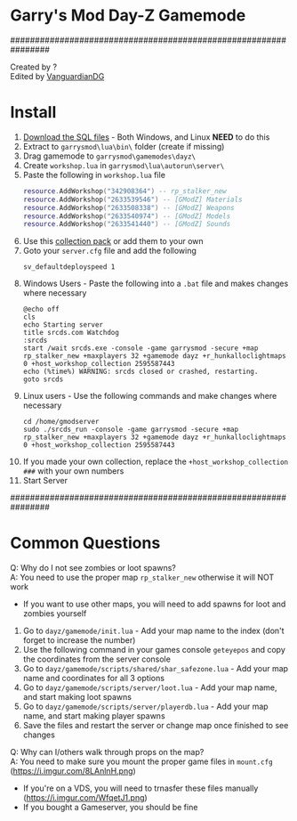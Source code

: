 # Garry's Mod Day-Z Gamemode

################################################################

Created by ?  
Edited by [VanguardianDG](http://github.com/VanguardianDG)

# Install
1. [Download the SQL files](https://github.com/FredyH/MySQLOO/releases) - Both Windows, and Linux **NEED** to do this
2. Extract to `garrysmod\lua\bin\` folder (create if missing)
3. Drag gamemode to `garrysmod\gamemodes\dayz\`
4. Create `workshop.lua` in `garrysmod\lua\autorun\server\`
5. Paste the following in `workshop.lua` file
    ```lua
    resource.AddWorkshop("342908364") -- rp_stalker_new
    resource.AddWorkshop("2633539546") -- [GModZ] Materials
    resource.AddWorkshop("2633508338") -- [GModZ] Weapons
    resource.AddWorkshop("2633540974") -- [GModZ] Models
    resource.AddWorkshop("2633541440") -- [GModZ] Sounds
    ```
6. Use this [collection pack](https://steamcommunity.com/sharedfiles/filedetails/?id=2595587443) or add them to your own
7. Goto your `server.cfg` file and add the following
    ```
    sv_defaultdeployspeed 1
    ```
8. Windows Users - Paste the following into a `.bat` file and makes changes where necessary
    ```
    @echo off
    cls
    echo Starting server
    title srcds.com Watchdog
    :srcds
    start /wait srcds.exe -console -game garrysmod -secure +map rp_stalker_new +maxplayers 32 +gamemode dayz +r_hunkalloclightmaps 0 +host_workshop_collection 2595587443
    echo (%time%) WARNING: srcds closed or crashed, restarting.
    goto srcds
    ```
9. Linux users - Use the following commands and make changes where necessary
    ```
    cd /home/gmodserver
    sudo ./srcds_run -console -game garrysmod -secure +map rp_stalker_new +maxplayers 32 +gamemode dayz +r_hunkalloclightmaps 0 +host_workshop_collection 2595587443
    ```
10. If you made your own collection, replace the `+host_workshop_collection ###` with your own numbers
11. Start Server

################################################################

# Common Questions

Q: Why do I not see zombies or loot spawns?  
A: You need to use the proper map `rp_stalker_new` otherwise it will NOT work
- If you want to use other maps, you will need to add spawns for loot and zombies yourself
1. Go to `dayz/gamemode/init.lua` - Add your map name to the index (don't forget to increase the number)
2. Use the following command in your games console `geteyepos` and copy the coordinates from the server console
3. Go to `dayz/gamemode/scripts/shared/shar_safezone.lua` - Add your map name and coordinates for all 3 options
4. Go to `dayz/gamemode/scripts/server/loot.lua` - Add your map name, and start making loot spawns
5. Go to `dayz/gamemode/scripts/server/playerdb.lua` - Add your map name, and start making player spawns
6. Save the files and restart the server or change map once finished to see changes

Q: Why can I/others walk through props on the map?  
A: You need to make sure you mount the proper game files in `mount.cfg` (https://i.imgur.com/8LAnlnH.png)
- If you're on a VDS, you will need to trnasfer these files manually (https://i.imgur.com/WfqetJ1.png)
- If you bought a Gameserver, you should be fine
